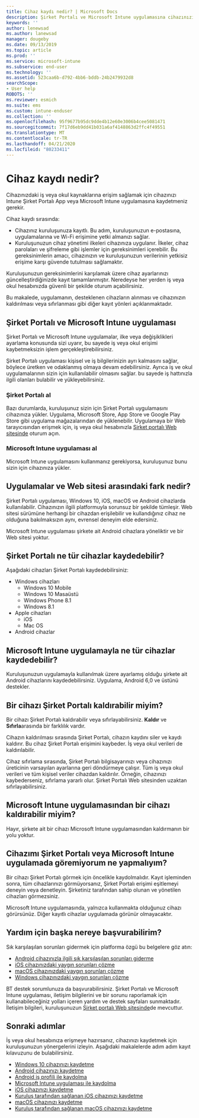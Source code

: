 ```yaml
---
title: Cihaz kaydı nedir? | Microsoft Docs
description: Şirket Portalı ve Microsoft Intune uygulamasına cihazınızı kaydetmek için ne anlama geldiğini anlayın.
keywords: ''
author: lenewsad
ms.author: lanewsad
manager: dougeby
ms.date: 09/13/2019
ms.topic: article
ms.prod: ''
ms.service: microsoft-intune
ms.subservice: end-user
ms.technology: ''
ms.assetid: 523caa6b-d792-4bb6-bddb-24b2479932d8
searchScope:
- User help
ROBOTS: ''
ms.reviewer: esmich
ms.suite: ems
ms.custom: intune-enduser
ms.collection: ''
ms.openlocfilehash: 95f9677b95dc9dde4b12e60e3006b4cee5081471
ms.sourcegitcommit: 7f17d6eb9dd41b031a6af4148863d2ffc4f49551
ms.translationtype: MT
ms.contentlocale: tr-TR
ms.lasthandoff: 04/21/2020
ms.locfileid: "80233411"
---
```

# <a name="what-is-device-enrollment"></a>Cihaz kaydı nedir?
Cihazınızdaki iş veya okul kaynaklarına erişim sağlamak için cihazınızı Intune Şirket Portalı App veya Microsoft Intune uygulamasına kaydetmeniz gerekir. 

Cihaz kaydı sırasında:

* Cihazınız kuruluşunuza kayıtlı. Bu adım, kuruluşunuzun e-postasına, uygulamalarına ve Wi-Fi erişimine yetki almanızı sağlar. 
* Kuruluşunuzun cihaz yönetimi ilkeleri cihazınıza uygulanır. İlkeler, cihaz parolaları ve şifreleme gibi işlemler için gereksinimleri içerebilir. Bu gereksinimlerin amacı, cihazınızın ve kuruluşunuzun verilerinin yetkisiz erişime karşı güvende tutulması sağlamaktır.

Kuruluşunuzun gereksinimlerini karşılamak üzere cihaz ayarlarınızı güncelleştirdiğinizde kayıt tamamlanmıştır. Neredeyse her yerden iş veya okul hesabınızda güvenli bir şekilde oturum açabilirsiniz.  

Bu makalede, uygulamanın, desteklenen cihazların alınması ve cihazınızın kaldırılması veya sıfırlanması gibi diğer kayıt yönleri açıklanmaktadır.  

## <a name="company-portal-and-microsoft-intune-app"></a>Şirket Portalı ve Microsoft Intune uygulaması

Şirket Portalı ve Microsoft Intune uygulamalar, ilke veya değişiklikleri ayarlama konusunda sizi uyarır, bu sayede iş veya okul erişimi kaybetmeksizin işlem gerçekleştirebilirsiniz. 

Şirket Portalı uygulaması kişisel ve iş bilgilerinizin ayrı kalmasını sağlar, böylece üretken ve odaklanmış olmaya devam edebilirsiniz. Ayrıca iş ve okul uygulamalarının sizin için kullanılabilir olmasını sağlar. bu sayede iş hattınızla ilgili olanları bulabilir ve yükleyebilirsiniz.  

### <a name="get-company-portal"></a>Şirket Portalı al

Bazı durumlarda, kuruluşunuz sizin için Şirket Portalı uygulamasını cihazınıza yükler. Uygulama, Microsoft Store, App Store ve Google Play Store gibi uygulama mağazalarından de yüklenebilir. Uygulamaya bir Web tarayıcısından erişmek için, iş veya okul hesabınızla [Şirket portalı Web sitesinde](https://go.microsoft.com/fwlink/?linkid=2010980) oturum açın.  

### <a name="get-microsoft-intune-app"></a>Microsoft Intune uygulaması al

Microsoft Intune uygulamasını kullanmanız gerekiyorsa, kuruluşunuz bunu sizin için cihazınıza yükler.  

## <a name="whats-the-difference-between-the-apps-and-the-website"></a>Uygulamalar ve Web sitesi arasındaki fark nedir?
Şirket Portalı uygulaması, Windows 10, iOS, macOS ve Android cihazlarda kullanılabilir. Cihazınızın ilgili platformuyla sorunsuz bir şekilde tümleşir. Web sitesi sürümüne herhangi bir cihazdan erişilebilir ve kullandığınız cihaz ne olduğuna bakılmaksızın aynı, evrensel deneyim elde edersiniz. 

Microsoft Intune uygulaması şirkete ait Android cihazlara yöneliktir ve bir Web sitesi yoktur.  

## <a name="what-kind-of-devices-can-you-enroll-with-company-portal"></a>Şirket Portalı ne tür cihazlar kaydedebilir?
Aşağıdaki cihazları Şirket Portalı kaydedebilirsiniz:  

- Windows cihazları
  - Windows 10 Mobile
  - Windows 10 Masaüstü
  - Windows Phone 8.1
  - Windows 8.1
- Apple cihazları
    - iOS
    - Mac OS
- Android cihazlar


## <a name="what-kind-of-devices-can-you-enroll-with-the-microsoft-intune-app"></a>Microsoft Intune uygulamayla ne tür cihazlar kaydedebilir?  
Kuruluşunuzun uygulamayla kullanılmak üzere ayarlamış olduğu şirkete ait Android cihazlarını kaydedebilirsiniz. Uygulama, Android 6,0 ve üstünü destekler. 

## <a name="can-you-remove-a-device-from-the-company-portal"></a>Bir cihazı Şirket Portalı kaldırabilir miyim?
Bir cihazı Şirket Portalı kaldırabilir veya sıfırlayabilirsiniz. **Kaldır** ve **Sıfırla**arasında bir farklılık vardır.

Cihazın kaldırılması sırasında Şirket Portalı, cihazın kaydını siler ve kaydı kaldırır. Bu cihaz Şirket Portalı erişimini kaybeder. İş veya okul verileri de kaldırılabilir. 

Cihaz sıfırlama sırasında, Şirket Portalı bilgisayarınızı veya cihazınızı üreticinin varsayılan ayarlarına geri döndürmeye çalışır. Tüm iş veya okul verileri ve tüm kişisel veriler cihazdan kaldırılır. Örneğin, cihazınızı kaybederseniz, sıfırlama yararlı olur. Şirket Portalı Web sitesinden uzaktan sıfırlayabilirsiniz.  

## <a name="can-you-remove-a-device-from-the-microsoft-intune-app"></a>Microsoft Intune uygulamasından bir cihazı kaldırabilir miyim?
Hayır, şirkete ait bir cihazı Microsoft Intune uygulamasından kaldırmanın bir yolu yoktur.  

## <a name="what-if-i-cant-see-my-device-in-the-company-portal-or-microsoft-intune-app"></a>Cihazımı Şirket Portalı veya Microsoft Intune uygulamada göremiyorum ne yapmalıyım?
Bir cihazı Şirket Portalı görmek için öncelikle kaydolmalıdır. Kayıt işleminden sonra, tüm cihazlarınızı görmüyorsanız, Şirket Portalı erişimi eşitlemeyi deneyin veya denetleyin. Şirketiniz tarafından sahip olunan ve yönetilen cihazları görmezsiniz.

Microsoft Intune uygulamasında, yalnızca kullanmakta olduğunuz cihazı görürsünüz. Diğer kayıtlı cihazlar uygulamada görünür olmayacaktır.  

## <a name="where-else-can-i-go-for-help"></a>Yardım için başka nereye başvurabilirim?  
Sık karşılaşılan sorunları gidermek için platforma özgü bu belgelere göz atın:  

- [Android cihazınızla ilgili sık karşılaşılan sorunları giderme](check-compliance-on-your-device-android.md)  
- [iOS cihazınızdaki yaygın sorunları çözme](troubleshoot-your-device-ios.md)
- [macOS cihazınızdaki yaygın sorunları çözme](troubleshoot-your-device-macos.md)
- [Windows cihazınızdaki yaygın sorunları çözme](troubleshoot-your-device-windows.md)

BT destek sorumlunuza da başvurabilirsiniz. Şirket Portalı ve Microsoft Intune uygulaması, iletişim bilgilerini ve bir sorunu raporlamak için kullanabileceğiniz yolları içeren yardım ve destek sayfaları sunmaktadır. İletişim bilgileri, kuruluşunuzun [Şirket portalı Web sitesinde](https://go.microsoft.com/fwlink/?linkid=2010980)de mevcuttur.  

## <a name="next-steps"></a>Sonraki adımlar  

İş veya okul hesabınıza erişmeye hazırsanız, cihazınızı kaydetmek için kuruluşunuzun yönergelerini izleyin. Aşağıdaki makalelerde adım adım kayıt kılavuzunu de bulabilirsiniz.

* [Windows 10 cihazınızı kaydetme](enroll-windows-10-device.md)
* [Android cihazınızı kaydetme](enroll-device-android-company-portal.md)
* [Android iş profili ile kaydolma](enroll-device-android-work-profile.md)
* [Microsoft Intune uygulaması ile kaydolma](enroll-device-android-microsoft-intune-app.md)
* [iOS cihazınızı kaydetme](enroll-your-device-in-intune-ios.md)
* [Kuruluş tarafından sağlanan iOS cihazınızı kaydetme](enroll-your-device-dep-ios.md)
* [macOS cihazınızı kaydetme](enroll-your-device-in-intune-macos-cp.md)
* [Kuruluş tarafından sağlanan macOS cihazınızı kaydetme](enroll-company-device-macos.md)
